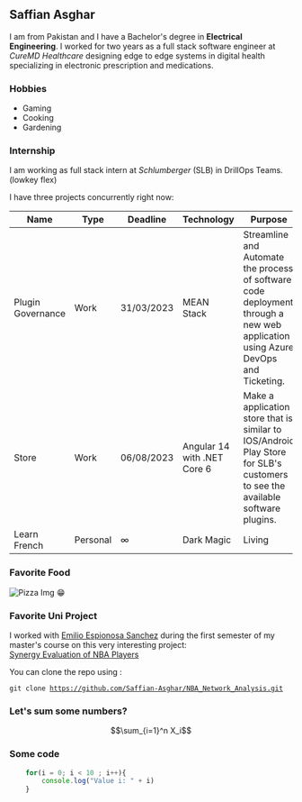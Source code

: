 ## Saffian Asghar
I am from Pakistan and I have a Bachelor's degree in **Electrical Engineering**. I worked for two years as a full stack software engineer at *CureMD Healthcare* designing edge to edge systems in digital health specializing in electronic prescription and medications.
### Hobbies
- Gaming
- Cooking
- Gardening
### Internship
I am working as full stack intern at *Schlumberger* (SLB) in DrillOps Teams. (lowkey flex)

I have three projects concurrently right now:

| Name | Type | Deadline | Technology |Purpose| 
|------------|------------|----------|------------|-------|
|Plugin Governance|Work|31/03/2023|MEAN Stack|Streamline and Automate the process of software code deployment through a new web application using Azure DevOps and Ticketing.|
|Store|Work|06/08/2023|Angular 14 with .NET Core 6|Make a application store that is similar to IOS/Android Play Store for SLB's customers to see the available software plugins.|
|Learn French| Personal | $\infty$ | Dark Magic | Living |

### Favorite Food
![Pizza Img](https://images.getrecipekit.com/20210915155518-233856804_993969674700404_992064296083479826_n.jpeg?aspect_ratio=4:3&quality=100&)
:grin:

### Favorite Uni Project 
I worked with [Emilio Espionosa Sanchez](https://www.linkedin.com/in/emilio-espinosa-sanchez/) during the first semester of my master's course on this very interesting project:    
[Synergy Evaluation of NBA Players](https://github.com/Saffian-Asghar/NBA_Network_Analysis)

You can clone the repo using :

 <code>git clone https://github.com/Saffian-Asghar/NBA_Network_Analysis.git</code>

 ### Let's sum some numbers?

 $$\sum_{i=1}^n X_i$$

 ### Some code

```Javascript
    for(i = 0; i < 10 ; i++){
        console.log("Value i: " + i)
    }
```






